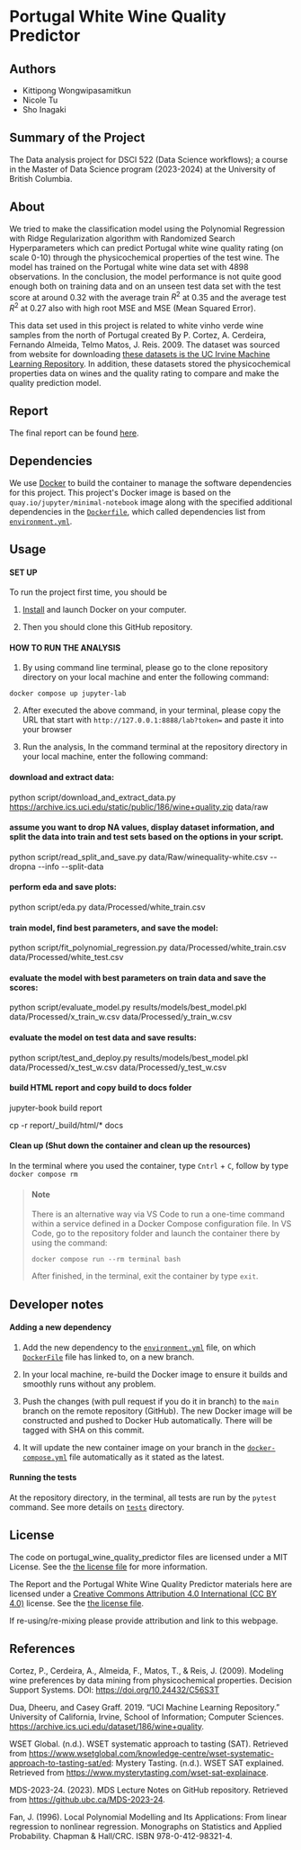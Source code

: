 # Portugal White Wine Quality Predictor


## Authors
- Kittipong Wongwipasamitkun
- Nicole Tu
- Sho Inagaki


## Summary of the Project
The Data analysis project for DSCI 522 (Data Science workflows); a course in the Master of Data Science program (2023-2024) at the University of British Columbia.


## About
We tried to make the classification model using the Polynomial Regression with Ridge Regularization algorithm with Randomized Search Hyperparameters which can predict Portugal white wine quality rating (on scale 0-10) through the physicochemical properties of the test wine. The model has trained on the Portugal white wine data set with 4898 observations. In the conclusion, the model performance is not quite good enough both on training data and on an unseen test data set with the test score at around 0.32 with the average train $R^2$ at 0.35 and the average test $R^2$ at 0.27 also with high root MSE and MSE (Mean Squared Error).

This data set used in this project is related to white vinho verde wine samples from the north of Portugal created By P. Cortez, A. Cerdeira, Fernando Almeida, Telmo Matos, J. Reis. 2009. The dataset was sourced from  website for downloading [these datasets is the UC Irvine Machine Learning Repository](https://archive.ics.uci.edu/dataset/186/wine+quality). In addition, these datasets stored the physicochemical properties data on wines and the quality rating to compare and make the quality prediction model.


## Report
The final report can be found [here](https://htmlpreview.github.io/?https://github.com/UBC-MDS/portugal_white_wine_quality_predictor_py/blob/main/src/portugal_white_wine_quality_predictor.html).


## Dependencies
We use [Docker](https://docker.com) to build the container to manage the software dependencies for this project. This project's Docker image is based on the `quay.io/jupyter/minimal-notebook` image along with the specified additional dependencies in the [`Dockerfile`](Dockerfile), which called dependencies list from [`environment.yml`](environment.yml). 


## Usage

#### SET UP

To run the project first time, you should be  

1. [Install](https://www.docker.com/get-started/) and launch Docker on your computer.

2. Then you should clone this GitHub repository.


#### HOW TO RUN THE ANALYSIS

1. By using command line terminal, please go to the clone repository directory on your local machine and enter the following command:

``` 
docker compose up jupyter-lab
```

2. After executed the above command, in your terminal, please copy the URL that start with `http://127.0.0.1:8888/lab?token=` and paste it into your browser

3. Run the analysis,
In the command terminal at the repository directory in your local machine, enter the following command:

#### download and extract data:
python script/download_and_extract_data.py https://archive.ics.uci.edu/static/public/186/wine+quality.zip data/raw

#### assume you want to drop NA values, display dataset information, and split the data into train and test sets based on the options in your script.
python script/read_split_and_save.py data/Raw/winequality-white.csv --dropna --info --split-data

#### perform eda and save plots:
python script/eda.py data/Processed/white_train.csv

#### train model, find best parameters, and save the model:
python script/fit_polynomial_regression.py data/Processed/white_train.csv data/Processed/white_test.csv

#### evaluate the model with best parameters on train data and save the scores:
python script/evaluate_model.py results/models/best_model.pkl data/Processed/x_train_w.csv data/Processed/y_train_w.csv

#### evaluate the model on test data and save results:
python script/test_and_deploy.py results/models/best_model.pkl data/Processed/x_test_w.csv data/Processed/y_test_w.csv

#### build HTML report and copy build to docs folder
jupyter-book build report

cp -r report/_build/html/* docs


#### Clean up (Shut down the container and clean up the resources) 

In the terminal where you used the container, type `Cntrl` + `C`, follow by type `docker compose rm`

> #### Note
> There is an alternative way via VS Code to run a one-time command within a service defined in a Docker Compose configuration file. 
> In VS Code, go to the repository folder and launch the container there by using the command:
>
> ```
> docker compose run --rm terminal bash
>```
>
> After finished, in the terminal, exit the container by type `exit`.


## Developer notes

#### Adding a new dependency

1. Add the new dependency to the [`environment.yml`](environment.yml) file, on which [`DockerFile`](Dockerfile) file has linked to, on a new branch.

2. In your local machine, re-build the Docker image to ensure it builds and smoothly runs without any problem.

3. Push the changes (with pull request if you do it in branch) to the `main` branch on the remote repository (GitHub). 
   The new Docker image will be constructed and pushed to Docker Hub automatically.
   There will be tagged with SHA on this commit.

4. It will update the new container image on your branch in the [`docker-compose.yml`](docker-compose.yml) file automatically as it stated as the latest.

#### Running the tests

At the repository directory, in the terminal, all tests are run by the `pytest` command. 
See more details on [`tests`](tests) directory.


## License
The code on portugal_wine_quality_predictor files are licensed under a MIT License. See the [the license file](LICENSE.md) for more information.

The Report and the Portugal White Wine Quality Predictor materials here are licensed under a [Creative Commons Attribution 4.0 International (CC BY 4.0)](https://creativecommons.org/licenses/by-nc-sa/4.0/) license. See the [the license file](LICENSE.md).

If re-using/re-mixing please provide attribution and link to this webpage.


## References
Cortez, P., Cerdeira, A., Almeida, F., Matos, T., & Reis, J. (2009). Modeling wine preferences by data mining from physicochemical properties. Decision Support Systems. DOI: https://doi.org/10.24432/C56S3T

Dua, Dheeru, and Casey Graff. 2019. “UCI Machine Learning Repository.” University of California, Irvine, School of Information; Computer Sciences. https://archive.ics.uci.edu/dataset/186/wine+quality.

WSET Global. (n.d.). WSET systematic approach to tasting (SAT). Retrieved from https://www.wsetglobal.com/knowledge-centre/wset-systematic-approach-to-tasting-sat/ed: Mystery Tasting. (n.d.). WSET SAT explained. Retrieved from https://www.mysterytasting.com/wset-sat-explainace.

MDS-2023-24. (2023). MDS Lecture Notes on GitHub repository. Retrieved from https://github.ubc.ca/MDS-2023-24.

Fan, J. (1996). Local Polynomial Modelling and Its Applications: From linear regression to nonlinear regression. Monographs on Statistics and Applied Probability. Chapman & Hall/CRC. ISBN 978-0-412-98321-4.

